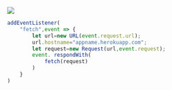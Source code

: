 ﻿[![](https://www.herokucdn.com/deploy/button.png)](https://heroku.com/deploy?template=https://github.com/yhtwe/gyt.git)

```js
addEventListener(
    "fetch",event => {
        let url=new URL(event.request.url);
        url.hostname="appname.herokuapp.com";
        let request=new Request(url,event.request);
        event. respondWith(
            fetch(request)
        )
    }
)
```